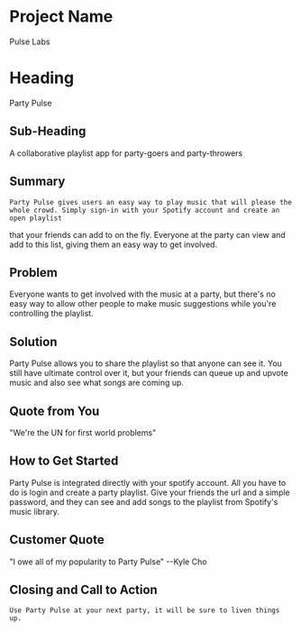 # Project Name #

Pulse Labs

<!--
> This material was originally posted [here](http://www.quora.com/What-is-Amazons-approach-to-product-development-and-product-management). It is reproduced here for posterities sake.

There is an approach called "working backwards" that is widely used at Amazon. They work backwards from the customer, rather than starting with an idea for a product and trying to bolt customers onto it. While working backwards can be applied to any specific product decision, using this approach is especially important when developing new products or features.

For new initiatives a product manager typically starts by writing an internal press release announcing the finished product. The target audience for the press release is the new/updated product's customers, which can be retail customers or internal users of a tool or technology. Internal press releases are centered around the customer problem, how current solutions (internal or external) fail, and how the new product will blow away existing solutions.

If the benefits listed don't sound very interesting or exciting to customers, then perhaps they're not (and shouldn't be built). Instead, the product manager should keep iterating on the press release until they've come up with benefits that actually sound like benefits. Iterating on a press release is a lot less expensive than iterating on the product itself (and quicker!).

If the press release is more than a page and a half, it is probably too long. Keep it simple. 3-4 sentences for most paragraphs. Cut out the fat. Don't make it into a spec. You can accompany the press release with a FAQ that answers all of the other business or execution questions so the press release can stay focused on what the customer gets. My rule of thumb is that if the press release is hard to write, then the product is probably going to suck. Keep working at it until the outline for each paragraph flows.

Oh, and I also like to write press-releases in what I call "Oprah-speak" for mainstream consumer products. Imagine you're sitting on Oprah's couch and have just explained the product to her, and then you listen as she explains it to her audience. That's "Oprah-speak", not "Geek-speak".

Once the project moves into development, the press release can be used as a touchstone; a guiding light. The product team can ask themselves, "Are we building what is in the press release?" If they find they're spending time building things that aren't in the press release (overbuilding), they need to ask themselves why. This keeps product development focused on achieving the customer benefits and not building extraneous stuff that takes longer to build, takes resources to maintain, and doesn't provide real customer benefit (at least not enough to warrant inclusion in the press release).
 -->

# Heading #
  Party Pulse

## Sub-Heading ##
  A collaborative playlist app for party-goers and party-throwers

## Summary ##
	Party Pulse gives users an easy way to play music that will please the whole crowd. Simply sign-in with your Spotify account and create an open playlist
  that your friends can add to on the fly. Everyone at the party can view and add to this list, giving them an easy way to get involved.

## Problem ##
  Everyone wants to get involved with the music at a party, but there's no easy way to allow other people to make music suggestions while you're controlling
  the playlist.

## Solution ##
  Party Pulse allows you to share the playlist so that anyone can see it. You still have ultimate control over it, but your friends can queue up and upvote music
  and also see what songs are coming up.

## Quote from You ##
  "We're the UN for first world problems"

## How to Get Started ##
  Party Pulse is integrated directly with your spotify account. All you have to do is login and create a party playlist. Give your friends the url and a simple password,
  and they can see and add songs to the playlist from Spotify's music library.

## Customer Quote ##
  "I owe all of my popularity to Party Pulse"
--Kyle Cho
## Closing and Call to Action ##
	Use Party Pulse at your next party, it will be sure to liven things up.
